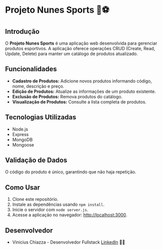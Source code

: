 # Projeto Nunes Sports 🏀⚽

## Introdução

O **Projeto Nunes Sports** é uma aplicação web desenvolvida para gerenciar produtos esportivos. A aplicação oferece operações CRUD (Create, Read, Update, Delete) para manter um catálogo de produtos atualizado.

## Funcionalidades

- **Cadastro de Produtos:** Adicione novos produtos informando código, nome, descrição e preço.
- **Edição de Produtos:** Atualize as informações de um produto existente.
- **Exclusão de Produtos:** Remova produtos do catálogo.
- **Visualização de Produtos:** Consulte a lista completa de produtos.

## Tecnologias Utilizadas

- Node.js
- Express
- MongoDB
- Mongoose

## Validação de Dados

O código do produto é único, garantindo que não haja repetição.

## Como Usar

1. Clone este repositório.
2. Instale as dependências usando `npm install`.
3. Inicie o servidor com `node server.js`.
4. Acesse a aplicação no navegador: [http://localhost:3000](http://localhost:3000).

## Desenvolvedor

- Vinicius Chiazza - Desenvolvedor Fullstack [LinkedIn]([https://github.com/ViniciusChiazza](https://www.linkedin.com/in/viniciuschiazza/)https://www.linkedin.com/in/viniciuschiazza/) 👨‍💻
